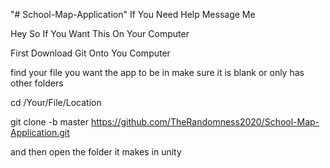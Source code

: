 "# School-Map-Application" 
If You Need Help Message Me

Hey So If You Want This On Your Computer

First Download Git Onto You Computer

find your file you want the app to be in make sure it is blank or only has other folders

cd /Your/File/Location

git clone -b master https://github.com/TheRandomness2020/School-Map-Application.git

and then open the folder it makes in unity
